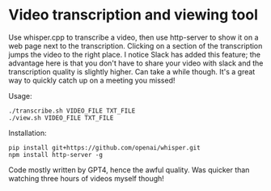# Video transcription and viewing tool

Use whisper.cpp to transcribe a video, then use http-server to show it on a web page next to the transcription. Clicking on a section of the transcription jumps the video to the right place. I notice Slack has added this feature; the advantage here is that you don't have to share your video with slack and the transcription quality is slightly higher. Can take a while though. It's a great way to quickly catch up on a meeting you missed!

Usage:

    ./transcribe.sh VIDEO_FILE TXT_FILE
    ./view.sh VIDEO_FILE TXT_FILE

Installation:

    pip install git+https://github.com/openai/whisper.git
    npm install http-server -g

Code mostly written by GPT4, hence the awful quality. Was quicker than watching three hours of videos myself though!

